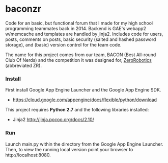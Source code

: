 # baconzr
Code for an basic, but functional forum that I made for my high school programming teammates back in 2014. Backend is GAE's webapp2 w/memcache and templates are handled by jinja2. Includes code for users, posts, comments on posts, basic security (salted and hashed password storage), and (basic) version control for the team code.

The name for this project comes from our team, BACON (Best All-round Club Of Nerds) and the competition it was designed for, <a href="http://zerorobotics.mit.edu/">ZeroRobotics</a> (abbreviated ZR).

### Install

First install Google App Engine Launcher and the Google App Engine SDK. 
- https://cloud.google.com/appengine/docs/flexible/python/download

This project requires **Python 2.7** and the following libraries installed:
- Jinja2 http://jinja.pocoo.org/docs/2.10/

### Run

Launch main.py within the directory from the Google App Engine Launcher. Then, to view the running local version point your browser to http://localhost:8080.
